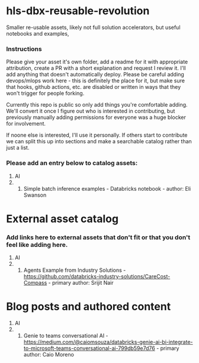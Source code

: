# hls-dbx-reusable-revolution
Smaller re-usable assets, likely not full solution accelerators, but useful notebooks and examples, 

### Instructions

Please give your asset it's own folder, add a readme for it with appropriate attribution, create a PR with a short explanation and request I review it. I'll add anything that doesn't automatically deploy. Please be careful adding devops/mlops work here - this is definitely the place for it, but make sure that hooks, github actions, etc. are disabled or written in ways that they won't trigger for people forking.

Currently this repo is public so only add things you're comfortable adding. We'll convert it once I figure out who is interested in contributing, but previously manually adding permissions for everyone was a huge blocker for involvement.

If noone else is interested, I'll use it personally. If others start to contribute we can split this up into sections and make a searchable catalog rather than just a list.

### Please add an entry below to catalog assets:
1. AI
1. 1. Simple batch inference examples - Databricks notebook - author: Eli Swanson


# External asset catalog
### Add links here to external assets that don't fit or that you don't feel like adding here.
1. AI
1. 1. Agents Example from Industry Solutions - https://github.com/databricks-industry-solutions/CareCost-Compass - primary author: Srijit Nair


# Blog posts and authored content
1. AI
1. 1. Genie to teams conversational AI - https://medium.com/@caiomsouza/databricks-genie-ai-bi-integrate-to-microsoft-teams-conversational-ai-799db59e7d76 - primary author: Caio Moreno
